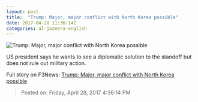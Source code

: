 ```yaml
---
layout: post
title:  "Trump: Major, major conflict with North Korea possible"
date: 2017-04-28 11:36:14Z
categories: al-jazeera-english
---
```


![Trump: Major, major conflict with North Korea possible](http://www.aljazeera.com/mritems/Images/2017/4/28/0741192f8e2141b2880f0c975cdf419a_18.jpg)

US president says he wants to see a diplomatic solution to the standoff but does not rule out military action.


Full story on F3News: [Trump: Major, major conflict with North Korea possible](http://www.f3nws.com/n/CTfgDG)

> Posted on: Friday, April 28, 2017 4:36:14 PM
